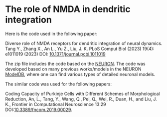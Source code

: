 # The role of NMDA in dendritic integration

Here is the code used in the following paper:

Diverse role of NMDA receptors for dendritic integration of neural dynamics. Tang Y., Zhang X., An L., Yu Z., Liu, J. K. PLoS Comput Biol (2023) 19(4): e1011019 (2023) DOI: [10.1371/journal.pcbi.1011019](https://journals.plos.org/ploscompbiol/article?id=10.1371/journal.pcbi.1011019)

The zip file includes the code based on the [NEURON](https://neuron.yale.edu/neuron/). The code was developed based on many previous works/models in the NEURON [ModelDB](https://senselab.med.yale.edu/modeldb), where one can find various types of detailed neuronal models.

The similar code was used for the following papers:

Coding Capacity of Purkinje Cells with Different Schemes of Morphological Reduction, An, L., Tang, Y., Wang, Q., Pei, Q., Wei, R., Duan, H., and Liu, J. K., Frontier in Computational Neuroscience 13:29 DOI:[10.3389/fncom.2019.00029](https://www.frontiersin.org/articles/10.3389/fncom.2019.00029/full).


